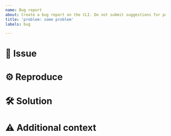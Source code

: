 ```yaml
---
name: Bug report
about: Create a bug report on the CLI. Do not submit suggestions for patches here.
title: 'problem: some problem'
labels: bug

---
```


# 🐞 Issue

<!-- Describe your issue in detail here -->

# ⚙ Reproduce

<!-- Include your environment and steps to reproduce the issue as detailed as possible -->

# 🛠 Solution

<!-- If applicable, add a possible solution -->

# ⚠ Additional context

<!-- Add any other context about the problem here -->
